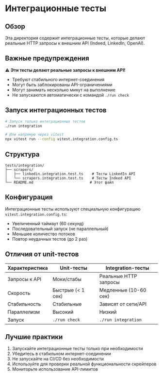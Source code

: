 # Интеграционные тесты

## Обзор

Эта директория содержит интеграционные тесты, которые делают реальные HTTP запросы к внешним API (Indeed, LinkedIn, OpenAI).

## Важные предупреждения

⚠️ **Эти тесты делают реальные запросы к внешним API!**

- Требуют стабильного интернет-соединения
- Могут быть заблокированы API-ограничениями
- Могут занимать несколько минут на выполнение
- Не запускаются автоматически с командой `./run check`

## Запуск интеграционных тестов

```bash
# Запуск только интеграционных тестов
./run integration

# Или напрямую через vitest
npx vitest run --config vitest.integration.config.ts
```

## Структура

```
tests/integration/
├── scrapers/
│   ├── linkedin.integration.test.ts    # Тесты LinkedIn API
│   └── scrapers.integration.test.ts    # Тесты Indeed API
└── README.md                          # Этот файл
```

## Конфигурация

Интеграционные тесты используют специальную конфигурацию `vitest.integration.config.ts`:

- Увеличенный таймаут (60 секунд)
- Последовательный запуск (не параллельный)
- Меньшее количество потоков
- Повтор неудачных тестов (до 2 раз)

## Отличия от unit-тестов

| Характеристика | Unit-тесты | Integration-тесты |
|---|---|---|
| Запросы к API | Моки/стабы | Реальные HTTP запросы |
| Скорость | Быстрые (< 1 сек) | Медленные (10-60 сек) |
| Стабильность | Стабильные | Зависят от сети/API |
| Параллелизм | Высокий | Низкий |
| Запуск | `./run check` | `./run integration` |

## Лучшие практики

1. Запускайте интеграционные тесты только при необходимости
2. Убедитесь в стабильном интернет-соединении
3. Не запускайте на CI/CD без необходимости
4. Используйте для проверки реальной функциональности скрейперов
5. Мониторьте использование API-лимитов
